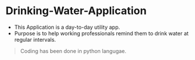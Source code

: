 # Drinking-Water-Application

 - This Application is a day-to-day utility app. 
 - Purpose is to help working professionals remind them to drink water at regular intervals. 

> Coding has been done in python langugae.
